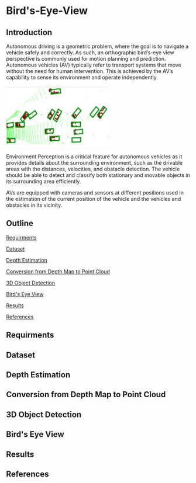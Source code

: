 # Bird's-Eye-View

## Introduction

Autonomous driving is a geometric problem, where the goal is to navigate a vehicle safely and correctly. As such, an orthographic bird’s-eye view perspective is commonly used for motion planning and prediction. Autonomous vehicles (AV) typically refer to transport systems that move without the need for human intervention. This is achieved by the AV’s capability to sense its environment and operate independently.

![Screenshot](bev.png)

Environment Perception is a critical feature for autonomous vehicles as it provides details about the surrounding environment, such as the drivable areas with the distances, velocities, and obstacle detection. The vehicle should be able to detect and classify both stationary and movable objects in its surrounding area efficiently.

AVs are equipped with cameras and sensors at different positions used in the estimation of the current position of the vehicle and the vehicles and obstacles in its vicinity.

## Outline




[Requirments](#requirments)

[Dataset](#dataset)

[Depth Estimation](#depth-estimation)

[Conversion from Depth Map to Point Cloud](#conversion-from-depth-map-to-point-cloud)

[3D Object Detection](#3D-object-detection)

[Bird's Eye View](#bird's-eye-view)

[Results](#results)

[References](#references)



## Requirments
## Dataset
## Depth Estimation
## Conversion from Depth Map to Point Cloud
## 3D Object Detection
## Bird's Eye View
## Results
## References

